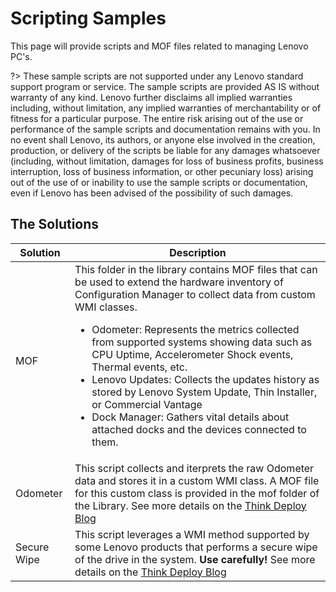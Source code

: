 # Scripting Samples <!-- {docsify-ignore-all} -->
This page will provide scripts and MOF files related to managing Lenovo PC's.

?> These sample scripts are not supported under any Lenovo standard support program or service. The sample scripts are provided AS IS without warranty of any kind. Lenovo further disclaims all implied warranties including, without limitation, any implied warranties of merchantability or of fitness for a particular purpose. The entire risk arising out of the use or performance of the sample scripts and documentation remains with you. In no event shall Lenovo, its authors, or anyone else involved in the creation, production, or delivery of the scripts be liable for any damages whatsoever (including, without limitation, damages for loss of business profits, business interruption, loss of business information, or other pecuniary loss) arising out of the use of or inability to use the sample scripts or documentation, even if Lenovo has been advised of the possibility of such damages.</i>

## The Solutions ##

Solution | Description
---------|------------
MOF | This folder in the library contains MOF files that can be used to extend the hardware inventory of Configuration Manager to collect data from custom WMI classes.<ul><li>Odometer: Represents the metrics collected from supported systems showing data such as CPU Uptime, Accelerometer Shock events, Thermal events, etc. </li><li> Lenovo Updates: Collects the updates history as stored by Lenovo System Update, Thin Installer, or Commercial Vantage</li><li>Dock Manager: Gathers vital details about attached docks and the devices connected to them.</li></ul>
Odometer | This script collects and iterprets the raw Odometer data and stores it in a custom WMI class.  A MOF file for this custom class is provided in the mof folder of the Library. See more details on the [Think Deploy Blog](https://thinkdeploy.blogspot.com/2020/12/lenovo-odometer.html 'target=_blank')
Secure Wipe | This script leverages a WMI method supported by some Lenovo products that performs a secure wipe of the drive in the system.  **Use carefully!**  See more details on the [Think Deploy Blog](https://blog.lenovocdrt.com/#/2021/thinkshield_secure_wipe 'target=_blank')
